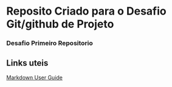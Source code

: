 # Reposito Criado para o Desafio Git/github de Projeto
### Desafio Primeiro Repositorio

## Links uteis
 [Markdown User Guide](https://www.markdownguide.org/)

